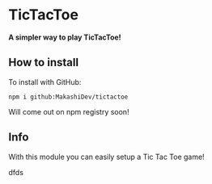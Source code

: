 # TicTacToe
**A simpler way to play TicTacToe!**

## How to install
To install with GitHub:

	npm i github:MakashiDev/tictactoe
Will come out on npm registry soon!





## Info

With this module you can easily setup a Tic Tac Toe game!








dfds